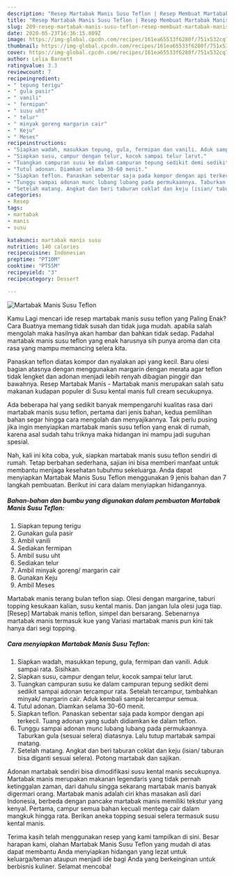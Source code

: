 ```yaml
---
description: "Resep Martabak Manis Susu Teflon | Resep Membuat Martabak Manis Susu Teflon Yang Enak dan Simpel"
title: "Resep Martabak Manis Susu Teflon | Resep Membuat Martabak Manis Susu Teflon Yang Enak dan Simpel"
slug: 209-resep-martabak-manis-susu-teflon-resep-membuat-martabak-manis-susu-teflon-yang-enak-dan-simpel
date: 2020-05-23T16:36:15.809Z
image: https://img-global.cpcdn.com/recipes/161ea65533f6280f/751x532cq70/martabak-manis-susu-teflon-foto-resep-utama.jpg
thumbnail: https://img-global.cpcdn.com/recipes/161ea65533f6280f/751x532cq70/martabak-manis-susu-teflon-foto-resep-utama.jpg
cover: https://img-global.cpcdn.com/recipes/161ea65533f6280f/751x532cq70/martabak-manis-susu-teflon-foto-resep-utama.jpg
author: Lelia Barnett
ratingvalue: 3.3
reviewcount: 7
recipeingredient:
- " tepung terigu"
- " gula pasir"
- " vanili"
- " fermipan"
- " susu uht"
- " telur"
- " minyak goreng margarin cair"
- " Keju"
- " Meses"
recipeinstructions:
- "Siapkan wadah, masukkan tepung, gula, fermipan dan vanili. Aduk sampai rata. Sisihkan."
- "Siapkan susu, campur dengan telur, kocok sampai telur larut."
- "Tuangkan campuran susu ke dalam campuran tepung sedikit demi sedikit sampai adonan tercampur rata. Setelah tercampur, tambahkan minyak/ margarin cair. Aduk kembali sampai tercampur semua."
- "Tutul adonan. Diamkan selama 30-60 menit."
- "Siapkan teflon. Panaskan sebentar saja pada kompor dengan api terkecil. Tuang adonan yang sudah didiamkan ke dalam teflon."
- "Tunggu sampai adonan munc lubang lubang pada permukaannya. Taburkan gula (sesuai selera) diatasnya. Lalu tutup martabak sampai matang."
- "Setelah matang. Angkat dan beri taburan coklat dan keju (isian/ taburan bisa diganti sesuai selera). Potong martabak dan sajikan."
categories:
- Resep
tags:
- martabak
- manis
- susu

katakunci: martabak manis susu 
nutrition: 140 calories
recipecuisine: Indonesian
preptime: "PT10M"
cooktime: "PT55M"
recipeyield: "3"
recipecategory: Dessert

---
```



![Martabak Manis Susu Teflon](https://img-global.cpcdn.com/recipes/161ea65533f6280f/751x532cq70/martabak-manis-susu-teflon-foto-resep-utama.jpg)

Kamu Lagi mencari ide resep martabak manis susu teflon yang Paling Enak? Cara Buatnya memang tidak susah dan tidak juga mudah. apabila salah mengolah maka hasilnya akan hambar dan bahkan tidak sedap. Padahal martabak manis susu teflon yang enak harusnya sih punya aroma dan cita rasa yang mampu memancing selera kita.

Panaskan teflon diatas kompor dan nyalakan api yang kecil. Baru olesi bagian atasnya dengan menggunakan margarin dengan merata agar teflon tidak lengket dan adonan menjadi lebih renyah dibagian pinggir dan bawahnya. Resep Martabak Manis - Martabak manis merupakan salah satu makanan kudapan populer di Susu kental manis full cream secukupnya.

Ada beberapa hal yang sedikit banyak mempengaruhi kualitas rasa dari martabak manis susu teflon, pertama dari jenis bahan, kedua pemilihan bahan segar hingga cara mengolah dan menyajikannya. Tak perlu pusing jika ingin menyiapkan martabak manis susu teflon yang enak di rumah, karena asal sudah tahu triknya maka hidangan ini mampu jadi suguhan spesial.


Nah, kali ini kita coba, yuk, siapkan martabak manis susu teflon sendiri di rumah. Tetap berbahan sederhana, sajian ini bisa memberi manfaat untuk membantu menjaga kesehatan tubuhmu sekeluarga. Anda dapat menyiapkan Martabak Manis Susu Teflon menggunakan 9 jenis bahan dan 7 langkah pembuatan. Berikut ini cara dalam menyiapkan hidangannya.

<!--inarticleads1-->

##### Bahan-bahan dan bumbu yang digunakan dalam pembuatan Martabak Manis Susu Teflon:

1. Siapkan  tepung terigu
1. Gunakan  gula pasir
1. Ambil  vanili
1. Sediakan  fermipan
1. Ambil  susu uht
1. Sediakan  telur
1. Ambil  minyak goreng/ margarin cair
1. Gunakan  Keju
1. Ambil  Meses


Martabak manis terang bulan teflon siap. Olesi dengan margarine, taburi topping kesukaan kalian, susu kental manis. Dan jangan lula olesi juga tiap. [Resep] Martabak manis teflon, simpel dan bersarang. Sebenarnya martabak manis termasuk kue yang Variasi martabak manis pun kini tak hanya dari segi topping. 

<!--inarticleads2-->

##### Cara menyiapkan Martabak Manis Susu Teflon:

1. Siapkan wadah, masukkan tepung, gula, fermipan dan vanili. Aduk sampai rata. Sisihkan.
1. Siapkan susu, campur dengan telur, kocok sampai telur larut.
1. Tuangkan campuran susu ke dalam campuran tepung sedikit demi sedikit sampai adonan tercampur rata. Setelah tercampur, tambahkan minyak/ margarin cair. Aduk kembali sampai tercampur semua.
1. Tutul adonan. Diamkan selama 30-60 menit.
1. Siapkan teflon. Panaskan sebentar saja pada kompor dengan api terkecil. Tuang adonan yang sudah didiamkan ke dalam teflon.
1. Tunggu sampai adonan munc lubang lubang pada permukaannya. Taburkan gula (sesuai selera) diatasnya. Lalu tutup martabak sampai matang.
1. Setelah matang. Angkat dan beri taburan coklat dan keju (isian/ taburan bisa diganti sesuai selera). Potong martabak dan sajikan.


Adonan martabak sendiri bisa dimodifikasi susu kental manis secukupnya. Martabak manis merupakan makanan legendaris yang tidak pernah ketinggalan zaman, dari dahulu singga sekarang martabak manis banyak digermari orang. Martabak manis adalah ciri khas masakan asli dari Indonesia, berbeda dengan pancake martabak manis memiliki tekstur yang kenyal. Pertama, campur semua bahan kecuali mentega cair dalam mangkuk hingga rata. Berikan aneka topping sesuai selera termasuk susu kental manis. 

Terima kasih telah menggunakan resep yang kami tampilkan di sini. Besar harapan kami, olahan Martabak Manis Susu Teflon yang mudah di atas dapat membantu Anda menyiapkan hidangan yang lezat untuk keluarga/teman ataupun menjadi ide bagi Anda yang berkeinginan untuk berbisnis kuliner. Selamat mencoba!
